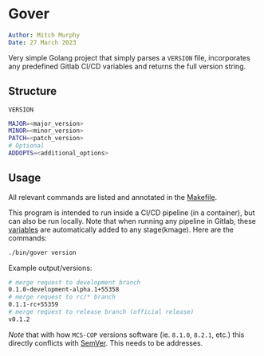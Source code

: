 # Gover

```yaml
Author: Mitch Murphy
Date: 27 March 2023
```

Very simple Golang project that simply parses a `VERSION` file, incorporates any predefined Gitlab CI/CD variables and returns the full version string.  

## Structure

`VERSION`

```bash
MAJOR=<major_version>
MINOR=<minor_version>
PATCH=<patch_version>
# Optional
ADDOPTS=<additional_options>
```

## Usage

All relevant commands are listed and annotated in the [Makefile](Makefile).

This program is intended to run inside a CI/CD pipeline (in a container), but can also be run locally. Note that when running any pipeline in Gitlab, these [variables](https://docs.gitlab.com/ee/ci/variables/predefined_variables.html) are automatically added to any stage(kmage). Here are the commands:

```bash
./bin/gover version
```

Example output/versions: 

```bash
# merge request to development branch
0.1.0-development-alpha.1+55358
# merge request to rc/* branch
0.1.1-rc+55359
# merge request to release branch (official release)
v0.1.2
```

_Note_ that with how `MCS-COP` versions software (ie. `8.1.0`, `8.2.1`, etc.) this directly conflicts with [SemVer](https://semver.org). This needs to be addresses.